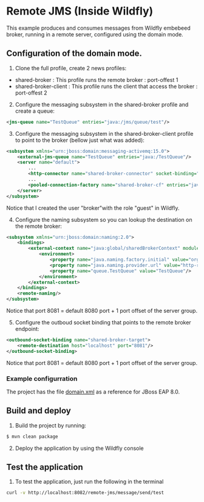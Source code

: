# Remote JMS (Inside Wildfly)

This example produces and consumes messages from Wildfly embebeed broker, running in a remote server, configured using the domain mode. 

## Configuration of the domain mode. 

1. Clone the full profile, create 2 news profiles:
- shared-broker : This profile runs the remote broker : port-offest 1 
- shared-broker-client : This profile runs the client that access the broker : port-offest 2 

2. Configure the messaging subsystem in the shared-broker profile and create a queue: 

~~~xml
<jms-queue name="TestQueue" entries="java:/jms/queue/test"/>
~~~

3. Configure the messaging subsystem in the shared-broker-client profile to point to the broker (bellow just what was added): 

~~~xml
<subsystem xmlns="urn:jboss:domain:messaging-activemq:15.0">
    <external-jms-queue name="TestQueue" entries="java:/TestQueue"/>
    <server name="default">
        ...
        <http-connector name="shared-broker-connector" socket-binding="shared-broker-target" endpoint="http-acceptor"/>
        ...       
        <pooled-connection-factory name="shared-broker-cf" entries="java:/sharedBrokerCF" connectors="shared-broker-connector" transaction="xa" user="broker" password="broker"/>
    </server>
</subsystem>
~~~
Notice that I created the user "broker"with the role "guest" in Wildfly.

4. Configure the naming subsystem so you can lookup the destination on the remote broker:

~~~xml
<subsystem xmlns="urn:jboss:domain:naming:2.0">
    <bindings>
        <external-context name="java:global/sharedBrokerContext" module="org.apache.activemq.artemis" class="javax.naming.InitialContext">
            <environment>
                <property name="java.naming.factory.initial" value="org.wildfly.naming.client.WildFlyInitialContextFactory"/>
                <property name="java.naming.provider.url" value="http-remoting://localhost:8081?useKQueue=false"/>
                <property name="queue.TestQueue" value="TestQueue"/>
            </environment>
        </external-context>
    </bindings>
    <remote-naming/>
</subsystem>
~~~
Notice that port 8081 = default 8080 port + 1 port offset of the server group. 

5. Configure the outboud socket binding that points to the remote broker endpoint:

~~~xml
<outbound-socket-binding name="shared-broker-target">
    <remote-destination host="localhost" port="8081"/>
</outbound-socket-binding>
~~~
Notice that port 8081 = default 8080 port + 1 port offset of the server group.

### Example configurration

The project has the file [domain.xml](configuration/domain.xml) as a reference for JBoss EAP 8.0.

## Build and deploy

1. Build the project by running:

~~~sh
$ mvn clean package
~~~

2. Deploy the application by using the Wildfly console

## Test the application

1. To test the application, just run the following in the terminal

~~~sh
curl -v http://localhost:8082/remote-jms/message/send/test
~~~ 